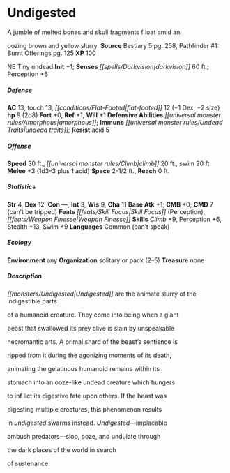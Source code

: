 ﻿---
cssclass: [monsters]
title1: Undigested
desc_short: A jumble of melted bones and skull fragments f loat amid anoozing brown
  and yellow slurry.
title2: Undigested
CR: 1/4
sources:
- name: Bestiary 5
  page: 258
  link: http://paizo.com/products/btpy9g9x?Pathfinder-Roleplaying-Game-Bestiary-5
- name: 'Pathfinder #1: Burnt Offerings'
  page: 125
  link: http://paizo.com/pathfinder/adventurePath/riseOfTheRunelords/v5748btpy7zkq
XP: 100
alignment: NE
size: Tiny
type: undead
initiative:
  bonus: 1
senses:
  darkvision: 60
AC:
  AC: 13
  touch: 13
  flat_footed: 12
  components:
    dex: 1
    size: 2
HP:
  HP: 9
  long: 2d8
saves:
  fort: 0
  ref: 1
  will: 1
defensive_abilities:
- amorphous
immunities:
- undead traits
resistances:
  acid: 5
speeds:
  base: 30
  climb: 20
  swim: 20
attacks:
  melee:
  - - text: +3 (1d3-3 plus 1 acid)
      entries:
      - - damage: 1d3-3
        - damage: '1'
          type: acid
      attack: ''
      bonus:
      - 3
space: 2.5
reach: 0
ability_scores:
  STR: 4
  DEX: 12
  CON:
  INT: 3
  WIS: 9
  CHA: 11
BAB: 1
CMB: 0
CMD: 7
CMD_other: can't be tripped
feats:
- name: Skill Focus (Perception)
- name: Weapon Finesse
skills:
  Climb: 9
  Perception: 6
  Stealth: 13
  Swim: 9
languages:
- Common (can't speak)
ecology:
  environment: any
  organization: solitary or pack (2-5)
  treasure_type: none
desc_long: Undigested are the animate slurry of the indigestible partsof a humanoid
  creature. They come into being when a giantbeast that swallowed its prey alive is
  slain by unspeakablenecromantic arts. A primal shard of the beast's sentience isripped
  from it during the agonizing moments of its death,animating the gelatinous humanoid
  remains within itsstomach into an ooze-like undead creature which hungersto inf
  lict its digestive fate upon others. If the beast wasdigesting multiple creatures,
  this phenomenon resultsin undigested swarms instead. Undigested-implacableambush
  predators-slop, ooze, and undulate throughthe dark places of the world in searchof
  sustenance.

---

# Undigested
A jumble of melted bones and skull fragments f loat amid an

oozing brown and yellow slurry.
**Source** Bestiary 5 pg. 258, Pathfinder #1: Burnt Offerings pg. 125
**XP** 100

NE Tiny undead
**Init** +1; **Senses** _[[spells/Darkvision|darkvision]]_ 60 ft.; Perception +6

##### Defense

**AC** 13, touch 13, _[[conditions/Flat-Footed|flat-footed]]_ 12 (+1 Dex, +2 size)
**hp** 9 (2d8)
**Fort** +0, **Ref** +1, **Will** +1
**Defensive Abilities** _[[universal monster rules/Amorphous|amorphous]]_; **Immune** _[[universal monster rules/Undead Traits|undead traits]]_; **Resist** acid 5

##### Offense
**Speed** 30 ft., _[[universal monster rules/Climb|climb]]_ 20 ft., swim 20 ft.
**Melee** +3 (1d3–3 plus 1 acid)
**Space** 2-1/2 ft., **Reach** 0 ft.

##### Statistics
**Str** 4, **Dex** 12, **Con** —, **Int** 3, **Wis** 9, **Cha** 11
**Base Atk** +1; **CMB** +0; **CMD** 7 (can’t be tripped)
**Feats** _[[feats/Skill Focus|Skill Focus]]_ (Perception), _[[feats/Weapon Finesse|Weapon Finesse]]_
**Skills** _Climb_ +9, Perception +6, Stealth +13, Swim +9
**Languages** Common (can’t speak)

##### Ecology

**Environment** any
**Organization** solitary or pack (2–5)
**Treasure** none

##### Description

_[[monsters/Undigested|Undigested]]_ are the animate slurry of the indigestible parts

of a humanoid creature. They come into being when a giant

beast that swallowed its prey alive is slain by unspeakable

necromantic arts. A primal shard of the beast’s sentience is

ripped from it during the agonizing moments of its death,

animating the gelatinous humanoid remains within its

stomach into an ooze-like undead creature which hungers

to inf lict its digestive fate upon others. If the beast was

digesting multiple creatures, this phenomenon results

in _undigested_ swarms instead. _Undigested_—implacable

ambush predators—slop, ooze, and undulate through

the dark places of the world in search

of sustenance.